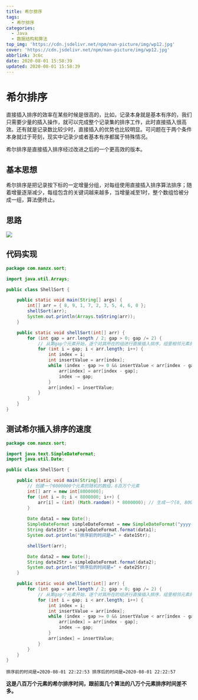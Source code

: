 ```yaml
---
title: 希尔排序
tags:
  - 希尔排序
categories:
  - Java
  - 数据结构和算法
top_img: 'https://cdn.jsdelivr.net/npm/nan-picture/img/wp12.jpg'
cover: 'https://cdn.jsdelivr.net/npm/nan-picture/img/wp12.jpg'
abbrlink: 3c6c
date: 2020-08-01 15:58:39
updated: 2020-08-01 15:58:39
---
```


# 希尔排序

直接插入排序的效率在某些时候是很高的，比如，记录本身就是基本有序的，我们只需要少量的插入操作，就可以完成整个记录集的排序工作，此时直接插入很高效。还有就是记录数比较少时，直接插入的优势也比较明显。可问题在于两个条件本身就过于苛刻，现实中记录少或者基本有序都属于特殊情况。

希尔排序是直接插入排序经过改进之后的一个更高效的版本。

## 基本思想

希尔排序是把记录按下标的一定增量分组，对每组使用直接插入排序算法排序；随着增量逐渐减少，每组包含的关键词越来越多，当增量减至1时，整个数组恰被分成一组，算法便终止。

## 思路

![](https://cdn.jsdelivr.net/npm/nan-picture/blog/20220706215706.png)

## 代码实现

```java
package com.nanzx.sort;

import java.util.Arrays;

public class ShellSort {

	public static void main(String[] args) {
		int[] arr = { 8, 9, 1, 7, 2, 3, 5, 4, 6, 0 };
        shellSort(arr);
		System.out.println(Arrays.toString(arr));
	}

	public static void shellSort(int[] arr) {
		for (int gap = arr.length / 2; gap > 0; gap /= 2) {
			// 从第gap个元素开始，逐个对其所在的组进行直接插入排序，组里相邻元素的间隔为gap
			for (int i = gap; i < arr.length; i++) {
				int index = i;
				int insertValue = arr[index];
				while (index - gap >= 0 && insertValue < arr[index - gap]) {
					arr[index] = arr[index - gap];
					index -= gap;
				}
				arr[index] = insertValue;
			}
		}		
	}
}
```

## 测试希尔插入排序的速度

```java
package com.nanzx.sort;

import java.text.SimpleDateFormat;
import java.util.Date;

public class ShellSort {

	public static void main(String[] args) {
		// 创建一个8000000个元素的随机的数组，8百万个元素
		int[] arr = new int[8000000];
		for (int i = 0; i < 8000000; i++) {
			arr[i] = (int) (Math.random() * 8000000); // 生成一个[0, 8000000) 数
		}
        
		Date data1 = new Date();
		SimpleDateFormat simpleDateFormat = new SimpleDateFormat("yyyy-MM-dd HH:mm:ss");
		String date1Str = simpleDateFormat.format(data1);
		System.out.println("排序前的时间是=" + date1Str);

		shellSort(arr);

		Date data2 = new Date();
		String date2Str = simpleDateFormat.format(data2);
		System.out.println("排序后的时间是=" + date2Str);
	}

	public static void shellSort(int[] arr) {
		for (int gap = arr.length / 2; gap > 0; gap /= 2) {
			// 从第gap个元素开始，逐个对其所在的组进行直接插入排序，组里相邻元素的间隔为gap
			for (int i = gap; i < arr.length; i++) {
				int index = i;
				int insertValue = arr[index];
				while (index - gap >= 0 && insertValue < arr[index - gap]) {
					arr[index] = arr[index - gap];
					index -= gap;
				}
				arr[index] = insertValue;
			}
		}	
	}
}
```

`排序前的时间是=2020-08-01 22:22:53
排序后的时间是=2020-08-01 22:22:57`

**这是八百万个元素的希尔排序时间，跟前面几个算法的八万个元素排序时间差不多。**